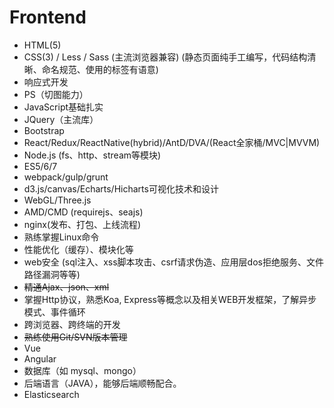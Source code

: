 # Frontend
- HTML(5)
- CSS(3) / Less / Sass (主流浏览器兼容) (静态页面纯手工编写，代码结构清晰、命名规范、使用的标签有语意)
- 响应式开发
- PS（切图能力）
- JavaScript基础扎实
- JQuery（主流库）
- Bootstrap
- React/Redux/ReactNative(hybrid)/AntD/DVA/(React全家桶/MVC|MVVM)
- Node.js (fs、http、stream等模块)   
- ES5/6/7
- webpack/gulp/grunt
- d3.js/canvas/Echarts/Hicharts可视化技术和设计
- WebGL/Three.js
- AMD/CMD (requirejs、seajs)
- nginx(发布、打包、上线流程)
- 熟练掌握Linux命令
- 性能优化（缓存）、模块化等
- web安全 (sql注入、xss脚本攻击、csrf请求伪造、应用层dos拒绝服务、文件路径漏洞等等)
- ~~精通Ajax、json、xml~~
- 掌握Http协议，熟悉Koa, Express等概念以及相关WEB开发框架，了解异步模式、事件循环
- 跨浏览器、跨终端的开发
- ~~熟练使用Git/SVN版本管理~~
- Vue
- Angular
- 数据库（如 mysql、mongo）
- 后端语言（JAVA），能够后端顺畅配合。
- Elasticsearch